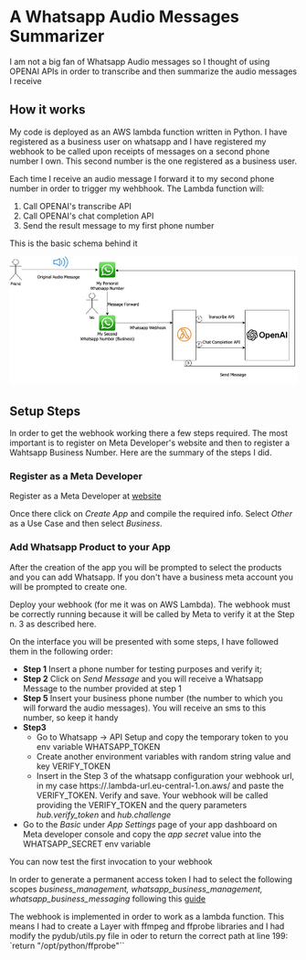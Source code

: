 # A Whatsapp Audio Messages Summarizer
I am not a big fan of Whatsapp Audio messages so I thought of using OPENAI APIs in order to transcribe and then summarize the audio messages I receive

## How it works
My code is deployed as an AWS lambda function written in Python. I have registered as a business user on whatsapp and I have registered my webhook to be called upon receipts of messages on a second phone number I own. This second number is the one registered as a business user. 

Each time I receive an audio message I forward it to my second phone number in order to trigger my wehbhook. The Lambda function will:

1. Call OPENAI's transcribe API
2. Call OPENAI's chat completion API
3. Send the result message to my first phone number

This is the basic schema behind it

![Sequence schema](https://github.com/endamaco/whatsappAudioSummarizer/blob/main/Whatsapp%20Summarizer.jpg)

## Setup Steps

In order to get the webhook working there a few steps required. The most important is to register on Meta Developer's website and then to register a Wahtsapp Business Number. Here are the summary of the steps I did.

### Register as a Meta Developer
Register as a Meta Developer at [website ](https://developers.facebook.com)

Once there click on *Create App* and compile the required info. Select *Other* as a Use Case and then select *Business*.

### Add Whatsapp Product to your App

After the creation of the app you will be prompted to select the products and you can add Whatsapp. If you don't have a business meta account you will be prompted to create one.

Deploy your webhook (for me it was on AWS Lambda). The webhook must be correctly running because it will be called by Meta to verify it at the Step n. 3 as described here.

On the interface you will be presented with some steps, I have followed them in the following order:
- **Step 1** Insert a phone number for testing purposes and verify it;
- **Step 2** Click on *Send Message* and you will receive a Whatsapp Message to the number provided at step 1
- **Step 5** Insert your business phone number (the number to which you will forward the audio messages). You will receive an sms to this number, so keep it handy
- **Step3** 
	- Go to Whatsapp -> API Setup and copy the temporary token to you env variable WHATSAPP_TOKEN
	- Create another environment variables with random string value and key VERIFY_TOKEN
	- Insert in the Step 3 of the whatsapp configuration your webhook url, in my case https://<id>.lambda-url.eu-central-1.on.aws/ and paste the VERIFY_TOKEN. Verify and save. Your webhook will be called providing the VERIFY_TOKEN and the query parameters *hub.verify_token* and *hub.challenge*
- Go to the *Basic* under *App Settings* page of your app dashboard on Meta developer console and copy the *app secret* value into the WHATSAPP_SECRET env variable

You can now test the first invocation to your webhook

In order to generate a permanent access token I had to select the following scopes *business_management, whatsapp_business_management, whatsapp_business_messaging* following this [guide](https://developers.facebook.com/docs/whatsapp/business-management-api/get-started#1--acquire-an-access-token-using-a-system-user-or-facebook-login) 

The webhook is implemented in order to work as a lambda function. This means I had to create a Layer with ffmpeg and ffprobe libraries and I had modify the pydub/utils.py file in oder to return the correct path at line 199: `return "/opt/python/ffprobe"``

